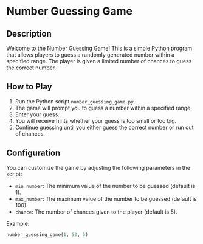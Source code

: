 # Number Guessing Game

## Description

Welcome to the Number Guessing Game! This is a simple Python program that allows players to guess a randomly generated number within a specified range. The player is given a limited number of chances to guess the correct number.

## How to Play

1. Run the Python script `number_guessing_game.py`.
2. The game will prompt you to guess a number within a specified range.
3. Enter your guess.
4. You will receive hints whether your guess is too small or too big.
5. Continue guessing until you either guess the correct number or run out of chances.

## Configuration

You can customize the game by adjusting the following parameters in the script:

- `min_number`: The minimum value of the number to be guessed (default is 1).
- `max_number`: The maximum value of the number to be guessed (default is 100).
- `chance`: The number of chances given to the player (default is 5).

Example:

```python
number_guessing_game(1, 50, 5)
